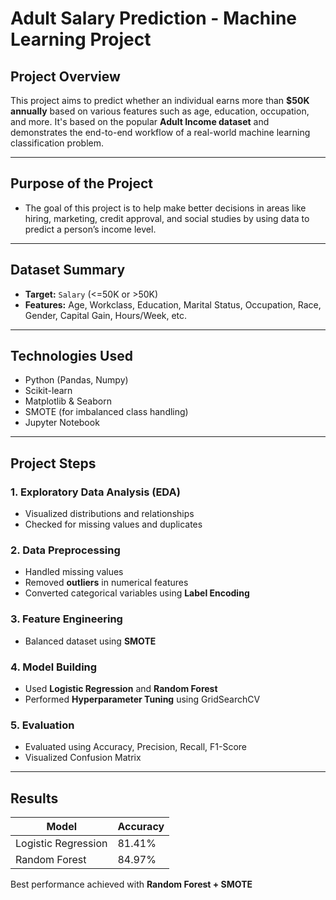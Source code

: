 #  Adult Salary Prediction - Machine Learning Project

##  Project Overview

This project aims to predict whether an individual earns more than **$50K annually** based on various features such as age, education, occupation, and more. It's based on the popular **Adult Income dataset** and demonstrates the end-to-end workflow of a real-world machine learning classification problem.

---
## Purpose of the Project
- The goal of this project is to help make better decisions in areas like hiring, marketing, credit approval, and social studies by using data to predict a person’s income level.

---
##  Dataset Summary

- **Target:** `Salary` (<=50K or >50K)  
- **Features:** Age, Workclass, Education, Marital Status, Occupation, Race, Gender, Capital Gain, Hours/Week, etc.

---

##  Technologies Used

- Python (Pandas, Numpy)
- Scikit-learn
- Matplotlib & Seaborn
- SMOTE (for imbalanced class handling)
- Jupyter Notebook

---

##  Project Steps

### 1. Exploratory Data Analysis (EDA)
- Visualized distributions and relationships
- Checked for missing values and duplicates

### 2. Data Preprocessing
- Handled missing values
- Removed **outliers** in numerical features
- Converted categorical variables using **Label Encoding**

### 3. Feature Engineering
- Balanced dataset using **SMOTE**

### 4. Model Building
- Used **Logistic Regression** and **Random Forest**
- Performed **Hyperparameter Tuning** using GridSearchCV

### 5. Evaluation
- Evaluated using Accuracy, Precision, Recall, F1-Score
- Visualized Confusion Matrix

---

##  Results

| Model              | Accuracy |
|-------------------|----------|
| Logistic Regression | 81.41%    |
| Random Forest       | 84.97%    |

Best performance achieved with **Random Forest + SMOTE**


## 

